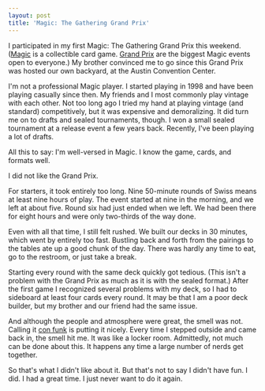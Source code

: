 ```yaml
---
layout: post
title: 'Magic: The Gathering Grand Prix'
---
```


I participated in my first Magic: The Gathering Grand Prix this
weekend. ([Magic][1] is a collectible card game. [Grand Prix][2]
are the biggest Magic events open to everyone.) My brother convinced
me to go since this Grand Prix was hosted our own backyard, at the
Austin Convention Center.

I'm not a professional Magic player. I started playing in 1998 and
have been playing casually since then. My friends and I most commonly
play vintage with each other. Not too long ago I tried my hand at
playing vintage (and standard) competitively, but it was expensive
and demoralizing. It did turn me on to drafts and sealed tournaments,
though. I won a small sealed tournament at a release event a few
years back. Recently, I've been playing a lot of drafts.

All this to say: I'm well-versed in Magic. I know the game, cards,
and formats well.

I did not like the Grand Prix.

For starters, it took entirely too long. Nine 50-minute rounds of
Swiss means at least nine hours of play. The event started at nine
in the morning, and we left at about five. Round six had just ended
when we left. We had been there for eight hours and were only
two-thirds of the way done.

Even with all that time, I still felt rushed. We built our decks
in 30 minutes, which went by entirely too fast. Bustling back and
forth from the pairings to the tables ate up a good chunk of the
day. There was hardly any time to eat, go to the restroom, or just
take a break.

Starting every round with the same deck quickly got tedious. (This
isn't a problem with the Grand Prix as much as it is with the sealed
format.) After the first game I recognized several problems with
my deck, so I had to sideboard at least four cards every round. It
may be that I am a poor deck builder, but my brother and our friend
had the same issue.

And although the people and atmosphere were great, the smell was
not. Calling it [con funk][3] is putting it nicely. Every time I
stepped outside and came back in, the smell hit me. It was like a
locker room. Admittedly, not much can be done about this. It happens
any time a large number of nerds get together.

So that's what I didn't like about it. But that's not to say I
didn't have fun. I did. I had a great time. I just never want to
do it again.

[1]: http://en.wikipedia.org/wiki/Magic:_The_Gathering
[2]: http://www.wizards.com/default.asp?x=grandprix
[3]: http://www.urbandictionary.com/define.php?term=con%20funk

